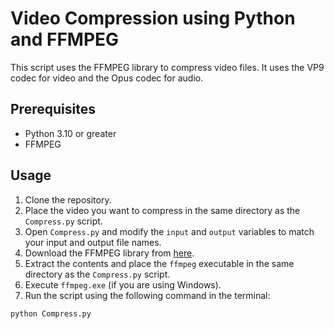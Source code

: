 # Video Compression using Python and FFMPEG

This script uses the FFMPEG library to compress video files. It uses the VP9 codec for video and the Opus codec for audio.

## Prerequisites

-   Python 3.10 or greater
-   FFMPEG

## Usage

1. Clone the repository.
2. Place the video you want to compress in the same directory as the `Compress.py` script.
3. Open `Compress.py` and modify the `input` and `output` variables to match your input and output file names.
4. Download the FFMPEG library from [here](https://ffmpeg.org/download.html).
5. Extract the contents and place the `ffmpeg` executable in the same directory as the `Compress.py` script.
6. Execute `ffmpeg.exe` (if you are using Windows).
7. Run the script using the following command in the terminal:

```sh
python Compress.py
```

